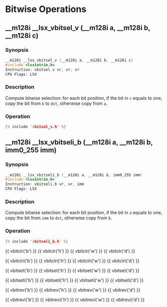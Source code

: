 # Bitwise Operations

## __m128i __lsx_vbitsel_v (__m128i a, __m128i b, __m128i c)

### Synopsis

```c++
__m128i __lsx_vbitsel_v (__m128i a, __m128i b, __m128i c)
#include <lsxintrin.h>
Instruction: vbitsel.v vr, vr, vr
CPU Flags: LSX
```

### Description

Compute bitwise selection: for each bit position, if the bit in `c` equals to one, copy the bit from `b` to `dst`, otherwise copy from `a`.

### Operation

```c++
{% include 'vbitsel_v.h' %}
```

## __m128i __lsx_vbitseli_b (__m128i a, __m128i b, imm0_255 imm)

### Synopsis

```c++
__m128i __lsx_vbitseli_b (__m128i a, __m128i b, imm0_255 imm)
#include <lsxintrin.h>
Instruction: vbitseli.b vr, vr, imm
CPU Flags: LSX
```

### Description

Compute bitwise selection: for each bit position, if the bit in `a` equals to one, copy the bit from `imm` to `dst`, otherwise copy from `b`.

### Operation

```c++
{% include 'vbitseli_b.h' %}
```

{{ vbitclr('b') }}
{{ vbitclr('h') }}
{{ vbitclr('w') }}
{{ vbitclr('d') }}

{{ vbitclri('b') }}
{{ vbitclri('h') }}
{{ vbitclri('w') }}
{{ vbitclri('d') }}

{{ vbitset('b') }}
{{ vbitset('h') }}
{{ vbitset('w') }}
{{ vbitset('d') }}

{{ vbitseti('b') }}
{{ vbitseti('h') }}
{{ vbitseti('w') }}
{{ vbitseti('d') }}

{{ vbitrev('b') }}
{{ vbitrev('h') }}
{{ vbitrev('w') }}
{{ vbitrev('d') }}

{{ vbitrevi('b') }}
{{ vbitrevi('h') }}
{{ vbitrevi('w') }}
{{ vbitrevi('d') }}